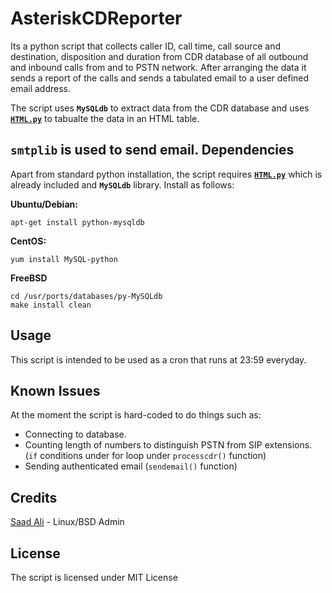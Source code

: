**AsteriskCDReporter**
==================
Its a python script that collects caller ID, call time, call source and destination, disposition and duration from CDR database of all outbound and inbound calls from and to PSTN network. After arranging the data it sends a report of the calls and sends a tabulated email to a user defined email address.

The script uses **`MySQLdb`** to extract data from the CDR database and uses [**`HTML.py`**][1] to tabualte the data in an HTML table.

**`smtplib`** is used to send email.
**Dependencies**
------------
Apart from standard python installation, the script requires [**`HTML.py`**][1] which is already included and **`MySQLdb`** library. Install as follows:

**Ubuntu/Debian:**

    apt-get install python-mysqldb

**CentOS:**

    yum install MySQL-python

**FreeBSD**

    cd /usr/ports/databases/py-MySQLdb
    make install clean

**Usage**
-----

This script is intended to be used as a cron that runs at 23:59 everyday.

**Known Issues**
------------

At the moment the script is hard-coded to do things such as:

 - Connecting to database.
 - Counting length of numbers to distinguish PSTN from SIP extensions.
   (`if` conditions under for loop under `processcdr()` function)
 - Sending authenticated email (`sendemail()` function)

**Credits**
-------

[Saad Ali][2] - Linux/BSD Admin

**License**
-------

The script is licensed under MIT License


  [1]: http://www.decalage.info/python/html
  [2]: https://github.com/nixknight